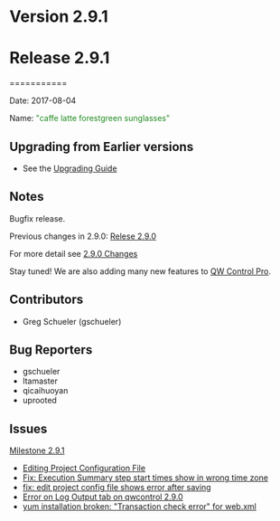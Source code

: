 # Version 2.9.1



# Release 2.9.1
===========

Date: 2017-08-04

Name: <span style="color: ForestGreen"><span class="glyphicon glyphicon-sunglasses"></span> "caffe latte forestgreen sunglasses"</span>

## Upgrading from Earlier versions

* See the [Upgrading Guide](/upgrading/upgrading.md)

## Notes

Bugfix release.

Previous changes in 2.9.0: [Relese 2.9.0](https://github.com/qwcontrol/qwcontrol/blob/v2.9.0/RELEASE.md)

For more detail see [2.9.0 Changes](https://github.com/qwcontrol/qwcontrol/issues/2577)

Stay tuned! We are also adding many new features to [QW Control Pro](http://qwcontrol.com).

## Contributors

* Greg Schueler (gschueler)

## Bug Reporters

* gschueler
* ltamaster
* qicaihuoyan
* uprooted

## Issues

[Milestone 2.9.1](https://github.com/qwcontrol/qwcontrol/milestone/59)

* [Editing Project Configuration File](https://github.com/qwcontrol/qwcontrol/issues/2673)
* [Fix: Execution Summary step start times show in wrong time zone](https://github.com/qwcontrol/qwcontrol/pull/2672)
* [fix: edit project config file shows error after saving](https://github.com/qwcontrol/qwcontrol/pull/2671)
* [Error on Log Output tab on qwcontrol 2.9.0](https://github.com/qwcontrol/qwcontrol/issues/2667)
* [yum installation broken: "Transaction check error" for web.xml](https://github.com/qwcontrol/qwcontrol/issues/2666)
